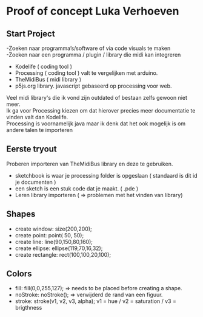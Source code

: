 # Proof of concept Luka Verhoeven
## Start Project
-Zoeken naar programma’s/software of via code visuals te maken <br />
-Zoeken naar een programma / plugin / library die midi kan integreren <br />
*	Kodelife ( coding tool )
*	Processing ( coding tool ) valt te vergelijken met arduino.
*	TheMidiBus ( midi library )
* p5js.org library. javascript gebaseerd op processing voor web.

Veel midi library's die ik vond zijn outdated of bestaan zelfs gewoon niet meer. <br/>
Ik ga voor Processing kiezen om dat hierover precies meer documentatie te vinden valt dan Kodelife. <br/>
Processing is voornamelijk java maar ik denk dat het ook mogelijk is om andere talen te importeren

## Eerste tryout

Proberen importeren van TheMidiBus library en deze te gebruiken.
* sketchbook is waar je processing folder is opgeslaan ( standaard is dit id je documenten )
* een sketch is een stuk code dat je maakt. ( .pde )
* Leren library importeren ( => problemen met het vinden van library)

## Shapes

* create window: size(200,200);
* create point: point( 50, 50);
* create line: line(90,150,80,160);
* create ellipse: ellipse(119,70,16,32);
* create rectangle: rect(100,100,20,100);

## Colors

* fill: fill(0,0,255,127); => needs to be placed before creating a shape.
* noStroke: noStroke(); => verwijderd de rand van een figuur.
* stroke: stroke(v1, v2, v3, alpha); v1 = hue / v2 = saturation / v3 = brigthness
